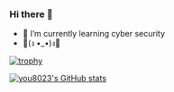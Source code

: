 ### Hi there 👋
- 🌱 I’m currently learning cyber security
- 💪(ง •_•)ง💪

[![trophy](https://github-profile-trophy.vercel.app/?username=you8023&title=Stars,Repositories,Commit)](https://github.com/ryo-ma/github-profile-trophy)

[![you8023's GitHub stats](https://github-readme-stats.vercel.app/api?username=you8023)](https://github.com/anuraghazra/github-readme-stats)

<!--
**you8023/you8023** is a ✨ _special_ ✨ repository because its `README.md` (this file) appears on your GitHub profile.

Here are some ideas to get you started:

- 🔭 I’m currently working on ...
- 🌱 I’m currently learning ...
- 👯 I’m looking to collaborate on ...
- 🤔 I’m looking for help with ...
- 💬 Ask me about ...
- 📫 How to reach me: ...
- 😄 Pronouns: ...
- ⚡ Fun fact: ...
-->
